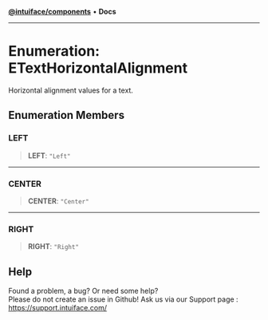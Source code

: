 [**@intuiface/components**](../README.md) • **Docs**

***

# Enumeration: ETextHorizontalAlignment

Horizontal alignment values for a text.

## Enumeration Members

### LEFT

> **LEFT**: `"Left"`

***

### CENTER

> **CENTER**: `"Center"`

***

### RIGHT

> **RIGHT**: `"Right"`


## Help
Found a problem, a bug? Or need some help?  
Please do not create an issue in Github! Ask us via our Support page : https://support.intuiface.com/
